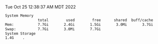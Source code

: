 Tue Oct 25 12:38:37 AM MDT 2022
```bash
System Memory
               total        used        free      shared  buff/cache   available
Mem:           7.7Gi       2.4Gi       1.5Gi       3.0Mi       3.7Gi       4.9Gi
Swap:          7.7Gi       3.0Mi       7.7Gi
System Storage
1.4G	.
```
```bash
